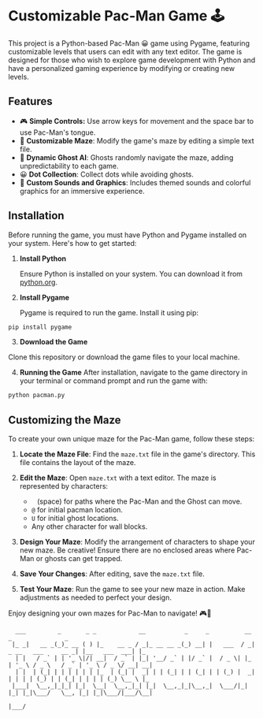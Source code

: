 
# Customizable Pac-Man Game 🕹️

This project is a Python-based Pac-Man 😀 game using Pygame, featuring customizable levels that users can edit with any text editor. The game is designed for those who wish to explore game development with Python and have a personalized gaming experience by modifying or creating new levels.

## Features

- 🎮 **Simple Controls:** Use arrow keys for movement and the space bar to use Pac-Man's tongue.
- 🌽 **Customizable Maze**: Modify the game's maze by editing a simple text file.
- 👻 **Dynamic Ghost AI**: Ghosts randomly navigate the maze, adding unpredictability to each game.
- 😀 **Dot Collection**: Collect dots while avoiding ghosts.
- 🎵 **Custom Sounds and Graphics**: Includes themed sounds and colorful graphics for an immersive experience.

## Installation

Before running the game, you must have Python and Pygame installed on your system. Here's how to get started:

1. **Install Python**

   Ensure Python is installed on your system. You can download it from [python.org](https://www.python.org/downloads/).

2. **Install Pygame**

   Pygame is required to run the game. Install it using pip:

```bash
pip install pygame
```

3. **Download the Game**

Clone this repository or download the game files to your local machine.

4. **Running the Game**
After installation, navigate to the game directory in your terminal or command prompt and run the game with:

```bash
python pacman.py
```

## Customizing the Maze

To create your own unique maze for the Pac-Man game, follow these steps:

1. **Locate the Maze File**: Find the `maze.txt` file in the game's directory. This file contains the layout of the maze.

2. **Edit the Maze**: Open `maze.txt` with a text editor. The maze is represented by characters:
   - ` ` (space) for paths where the Pac-Man and the Ghost can move.
   - `@` ﻿for initial pacman location.
   - `U` ﻿for initial ghost locations.
   - Any other character for wall blocks.

3. **Design Your Maze**: Modify the arrangement of characters to shape your new maze. Be creative! Ensure there are no enclosed areas where Pac-Man or ghosts can get trapped.

4. **Save Your Changes**: After editing, save the `maze.txt` file.

5. **Test Your Maze**: Run the game to see your new maze in action. Make adjustments as needed to perfect your design.

Enjoy designing your own mazes for Pac-Man to navigate! 🎮👻

```
  ___         _       _ _            __           _     _          __                       _               _   
 |_ _|   __ _(_)_ __ ( ) |_    __ _ / _|_ __ __ _(_) __| |   ___  / _|  _ __   ___     __ _| |__   ___  ___| |_ 
  | |   / _` | | '_ \|/| __|  / _` | |_| '__/ _` | |/ _` |  / _ \| |_  | '_ \ / _ \   / _` | '_ \ / _ \/ __| __|
  | |  | (_| | | | | | | |_  | (_| |  _| | | (_| | | (_| | | (_) |  _| | | | | (_) | | (_| | | | | (_) \__ \ |_ 
 |___|  \__,_|_|_| |_|  \__|  \__,_|_| |_|  \__,_|_|\__,_|  \___/|_|   |_| |_|\___/   \__, |_| |_|\___/|___/\__|
                                                                                      |___/ 
```
